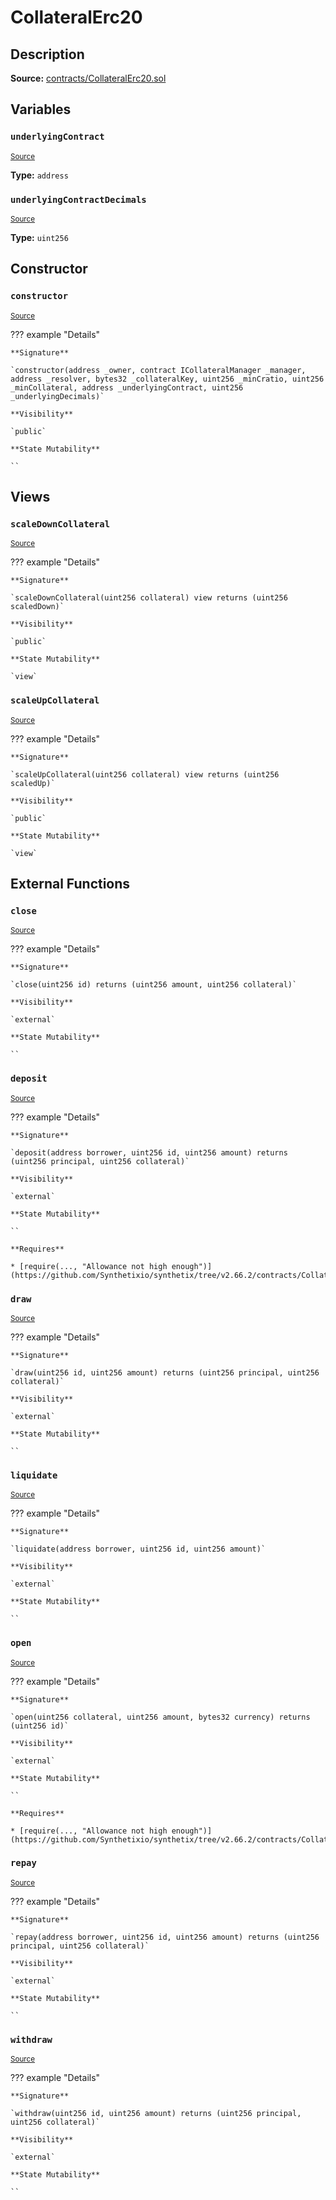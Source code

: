 # CollateralErc20

## Description

**Source:** [contracts/CollateralErc20.sol](https://github.com/Synthetixio/synthetix/tree/v2.66.2/contracts/CollateralErc20.sol)

## Variables

### `underlyingContract`

<sub>[Source](https://github.com/Synthetixio/synthetix/tree/v2.66.2/contracts/CollateralErc20.sol#L12)</sub>

**Type:** `address`

### `underlyingContractDecimals`

<sub>[Source](https://github.com/Synthetixio/synthetix/tree/v2.66.2/contracts/CollateralErc20.sol#L14)</sub>

**Type:** `uint256`

## Constructor

### `constructor`

<sub>[Source](https://github.com/Synthetixio/synthetix/tree/v2.66.2/contracts/CollateralErc20.sol#L16)</sub>

??? example "Details"

    **Signature**

    `constructor(address _owner, contract ICollateralManager _manager, address _resolver, bytes32 _collateralKey, uint256 _minCratio, uint256 _minCollateral, address _underlyingContract, uint256 _underlyingDecimals)`

    **Visibility**

    `public`

    **State Mutability**

    ``

## Views

### `scaleDownCollateral`

<sub>[Source](https://github.com/Synthetixio/synthetix/tree/v2.66.2/contracts/CollateralErc20.sol#L114)</sub>

??? example "Details"

    **Signature**

    `scaleDownCollateral(uint256 collateral) view returns (uint256 scaledDown)`

    **Visibility**

    `public`

    **State Mutability**

    `view`

### `scaleUpCollateral`

<sub>[Source](https://github.com/Synthetixio/synthetix/tree/v2.66.2/contracts/CollateralErc20.sol#L108)</sub>

??? example "Details"

    **Signature**

    `scaleUpCollateral(uint256 collateral) view returns (uint256 scaledUp)`

    **Visibility**

    `public`

    **State Mutability**

    `view`

## External Functions

### `close`

<sub>[Source](https://github.com/Synthetixio/synthetix/tree/v2.66.2/contracts/CollateralErc20.sol#L47)</sub>

??? example "Details"

    **Signature**

    `close(uint256 id) returns (uint256 amount, uint256 collateral)`

    **Visibility**

    `external`

    **State Mutability**

    ``

### `deposit`

<sub>[Source](https://github.com/Synthetixio/synthetix/tree/v2.66.2/contracts/CollateralErc20.sol#L56)</sub>

??? example "Details"

    **Signature**

    `deposit(address borrower, uint256 id, uint256 amount) returns (uint256 principal, uint256 collateral)`

    **Visibility**

    `external`

    **State Mutability**

    ``

    **Requires**

    * [require(..., "Allowance not high enough")](https://github.com/Synthetixio/synthetix/tree/v2.66.2/contracts/CollateralErc20.sol#L61)

### `draw`

<sub>[Source](https://github.com/Synthetixio/synthetix/tree/v2.66.2/contracts/CollateralErc20.sol#L91)</sub>

??? example "Details"

    **Signature**

    `draw(uint256 id, uint256 amount) returns (uint256 principal, uint256 collateral)`

    **Visibility**

    `external`

    **State Mutability**

    ``

### `liquidate`

<sub>[Source](https://github.com/Synthetixio/synthetix/tree/v2.66.2/contracts/CollateralErc20.sol#L95)</sub>

??? example "Details"

    **Signature**

    `liquidate(address borrower, uint256 id, uint256 amount)`

    **Visibility**

    `external`

    **State Mutability**

    ``

### `open`

<sub>[Source](https://github.com/Synthetixio/synthetix/tree/v2.66.2/contracts/CollateralErc20.sol#L31)</sub>

??? example "Details"

    **Signature**

    `open(uint256 collateral, uint256 amount, bytes32 currency) returns (uint256 id)`

    **Visibility**

    `external`

    **State Mutability**

    ``

    **Requires**

    * [require(..., "Allowance not high enough")](https://github.com/Synthetixio/synthetix/tree/v2.66.2/contracts/CollateralErc20.sol#L36)

### `repay`

<sub>[Source](https://github.com/Synthetixio/synthetix/tree/v2.66.2/contracts/CollateralErc20.sol#L83)</sub>

??? example "Details"

    **Signature**

    `repay(address borrower, uint256 id, uint256 amount) returns (uint256 principal, uint256 collateral)`

    **Visibility**

    `external`

    **State Mutability**

    ``

### `withdraw`

<sub>[Source](https://github.com/Synthetixio/synthetix/tree/v2.66.2/contracts/CollateralErc20.sol#L71)</sub>

??? example "Details"

    **Signature**

    `withdraw(uint256 id, uint256 amount) returns (uint256 principal, uint256 collateral)`

    **Visibility**

    `external`

    **State Mutability**

    ``
